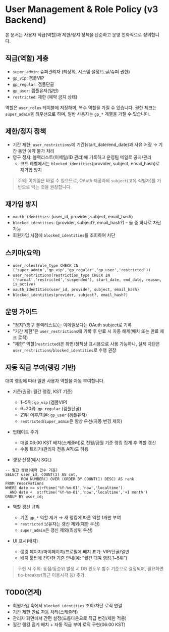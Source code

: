 # User Management & Role Policy (v3 Backend)

본 문서는 사용자 직급(역할)과 제한/정지 정책을 단순하고 운영 친화적으로 정의합니다.

## 직급(역할) 계층
- `super_admin`: 슈퍼관리자 (최상위, 시스템 설정/토글/슈퍼 권한)
- `gp_vip`: 겜플VIP
- `gp_regular`: 겜플단골
- `gp_user`: 겜플유저(일반)
- `restricted`: 제한 (예약 금지 상태)

역할은 `user_roles` 테이블에 저장하며, 복수 역할을 가질 수 있습니다.
권한 체크는 `super_admin`을 최우선으로 하며, 일반 사용자는 `gp_*` 계열을 가질 수 있습니다.

## 제한/정지 정책
- 기간 제한: `user_restrictions`에 기간(start_date/end_date)과 사유 저장 → 기간 동안 예약 불가 처리
- 영구 정지: 블랙리스트(이메일/ID 관리)에 기록하고 운영팀 메일로 공지/관리
  - 코드 레벨에서는 `blocked_identities`(provider, subject, email_hash)로 재가입 방지

> 주의: 이메일은 바뀔 수 있으므로, OAuth 제공자의 `subject`(고유 식별자)를 기반으로 막는 것을 권장합니다.

## 재가입 방지
- `oauth_identities`: (user_id, provider, subject, email_hash)
- `blocked_identities`: (provider, subject?, email_hash?) – 둘 중 하나로 차단 가능
- 회원가입 시점에 `blocked_identities`를 조회하여 차단

## 스키마(요약)
- `user_roles(role_type CHECK IN ('super_admin','gp_vip','gp_regular','gp_user','restricted'))`
- `user_restrictions(restriction_type CHECK IN ('normal','restricted','suspended'), start_date, end_date, reason, is_active)`
- `oauth_identities(user_id, provider, subject, email_hash)`
- `blocked_identities(provider, subject?, email_hash?)`

## 운영 가이드
- "정지"(영구 블랙리스트)는 이메일보다는 OAuth subject로 기록
- "기간 제한"은 `user_restrictions`에 기록 후 만료 시 자동 해제(배치 또는 만료 체크 로직)
- "제한" 역할(`restricted`)은 화면/정책상 표시용으로 사용 가능하나, 실제 차단은 `user_restrictions`/`blocked_identities`로 수행 권장

## 자동 직급 부여(랭킹 기반)
대여 랭킹에 따라 일반 사용자 역할을 자동 부여합니다.

- 기준(권장: 월간 랭킹, KST 기준)
  - 1~5위: `gp_vip` (겜플VIP)
  - 6~20위: `gp_regular` (겜플단골)
  - 21위 이후/기본: `gp_user` (겜플유저)
  - `restricted`/`super_admin`은 항상 우선(자동 변경 제외)

- 업데이트 주기
  - 매일 06:00 KST 배치(스케줄러)로 전월/금월 기준 랭킹 집계 후 역할 갱신
  - 수동 트리거(관리자 전용 API)도 허용

- 랭킹 산정(예시 SQL)
```
-- 월간 랭킹(예약 건수 기준)
SELECT user_id, COUNT(1) AS cnt,
       ROW_NUMBER() OVER (ORDER BY COUNT(1) DESC) AS rank
FROM reservations
WHERE date >= strftime('%Y-%m-01','now','localtime')
  AND date <  strftime('%Y-%m-01','now','localtime','+1 month')
GROUP BY user_id;
```

- 역할 갱신 규칙
  - 기존 `gp_*` 역할 제거 → 새 랭킹에 따른 역할 1개만 부여
  - `restricted` 보유자는 갱신 제외(제한 우선)
  - `super_admin`은 갱신 제외(최상위 우선)

- UI 표시(배지)
  - 랭킹 페이지/마이페이지/프로필에 배지 표기: VIP/단골/일반
  - 배지 툴팁에 간단한 기준 안내(예: “월간 대여 랭킹 1~5위”) 

> 구현 시 주의: 동점/동순위 발생 시 DB 윈도우 함수 기준으로 결정되며, 필요하면 tie-breaker(최근 이용시각 등) 추가.

## TODO(연계)
- 회원가입 훅에서 `blocked_identities` 조회/차단 로직 연결
- 기간 제한 만료 자동 처리(스케줄러)
- 관리자 화면에서 간편 설정(드롭다운으로 직급 변경/제한 적용)
- 월간 랭킹 집계 배치 + 자동 직급 부여 로직 구현(06:00 KST)
